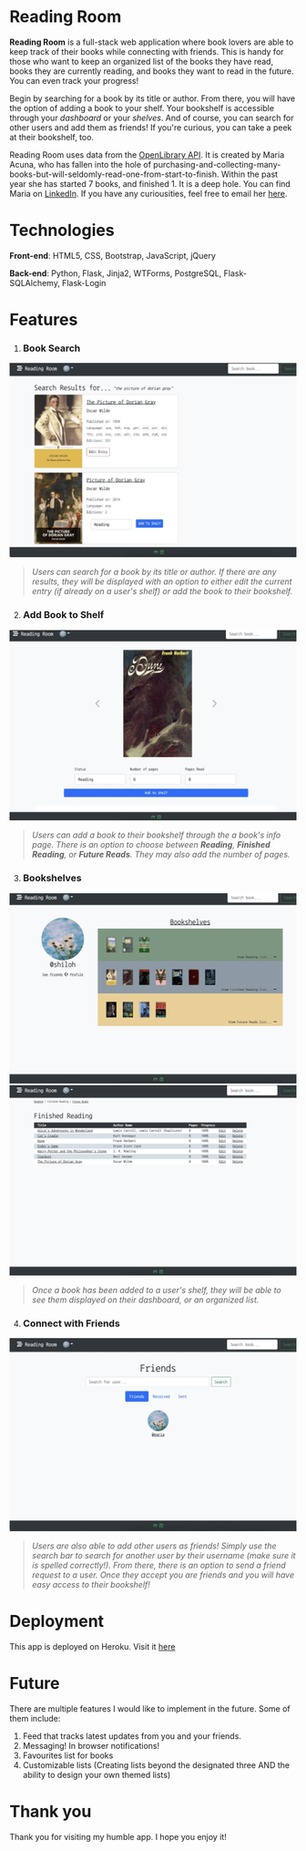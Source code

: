 # Reading Room

**Reading Room** is a full-stack web application where book lovers are able to keep track of their books while connecting with friends. This is handy for those who want to keep an organized list of the books they have read, books they are currently reading, and books they want to read in the future. You can even track your progress!

Begin by searching for a book by its title or author. From there, you will have the option of adding a book to your shelf. Your bookshelf is accessible through your *dashboard* or your *shelves*. And of course, you can search for other users and add them as friends! If you're curious, you can take a peek at their bookshelf, too.

Reading Room uses data from the [OpenLibrary API](https://openlibrary.org/developers). It is created by Maria Acuna, who has fallen into the hole of purchasing-and-collecting-many-books-but-will-seldomly-read-one-from-start-to-finish. Within the past year she has started 7 books, and finished 1. It is a deep hole. You can find Maria on [LinkedIn](https://www.linkedin.com/in/maria-html/). If you have any curiousities, feel free to email her [here](mailto:maria.pv.acuna@gmail.com).

# Technologies

**Front-end**: HTML5, CSS, Bootstrap, JavaScript, jQuery

**Back-end**: Python, Flask, Jinja2, WTForms, PostgreSQL, Flask-SQLAlchemy, Flask-Login

# Features

1. ### Book Search

![Search for a book](/static/images/RR1.jpg)

> *Users can search for a book by its title or author. If there are any results, they will be displayed with an option to either edit the current entry (if already on a user's shelf) or add the book to their bookshelf.*

2. ### Add Book to Shelf

![Add book to shelf](static/images/RR3.jpg)

> *Users can add a book to their bookshelf through the a book's info page. There is an option to choose between **Reading**, **Finished Reading**, or **Future Reads**. They may also add the number of pages.*

3. ### Bookshelves

![Dashboard](static/images/RR4.jpg)
![Shelves](static/images/RR5.jpg)

> *Once a book has been added to a user's shelf, they will be able to see them displayed on their dashboard, or an organized list.*

4. ### Connect with Friends

![Friends](static/images/RR6.jpg)

> *Users are also able to add other users as friends! Simply use the search bar to search for another user by their username (make sure it is spelled correctly!). From there, there is an option to send a friend request to a user. Once they accept you are friends and you will have easy access to their bookshelf!*


# Deployment

This app is deployed on Heroku. Visit it [here](https://the-reading-room-app.herokuapp.com/)

# Future

There are multiple features I would like to implement in the future. Some of them include:

1. Feed that tracks latest updates from you and your friends.
2. Messaging! In browser notifications!
3. Favourites list for books
4. Customizable lists (Creating lists beyond the designated three AND the ability to design your own themed lists)

# Thank you

Thank you for visiting my humble app. I hope you enjoy it!